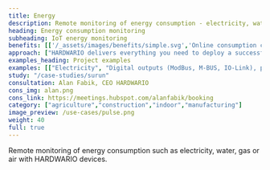 ```yaml
---
title: Energy
description: Remote monitoring of energy consumption - electricity, water, gas or compressed air with HARDWARIO devices.
heading: Energy consumption monitoring
subheading: IoT energy monitoring
benefits: [['/_assets/images/benefits/simple.svg','Online consumption check','Get online information about current and long-term consumption, find anomalies.'],['/_assets/images/benefits/secure. svg','Optimizing consumption','Optimize your energy consumption based on the received data and reduce costs'],['/_assets/images/benefits/scalable.svg','Streamlining operations','By automatically reading energy, you save the costs of manual data collection.']]
approach: ["HARDWARIO delivers everything you need to deploy a successful IoT energy monitoring project - from devices to cloud environments and APIs.","Our products and services include IoT devices and sensors, easily connected from anywhere to the Internet via LPWAN networks, connectivity, cloud-based device management and APIs for integration with other systems."]
examples_heading: Project examples
examples: [["Electricity", "Digital outputs (ModBus, M-BUS, IO-Link), pulse measurement, current sensors"],["Gas", "Pulse measurement, digital outputs (ModBus, IO-Link)"],["Water", "Pulse measurement, digital outputs (ModBus, IO-Link)"],["Air", "Pulse measurement, digital outputs (ModBus, IO-Link)"]]
study: "/case-studies/surun"
consultation: Alan Fabik, CEO HARDWARIO
cons_img: alan.png
cons_link: https://meetings.hubspot.com/alanfabik/booking
category: ["agriculture","construction","indoor","manufacturing"]
image_preview: /use-cases/pulse.png
weight: 40
full: true
---
```


Remote monitoring of energy consumption such as electricity, water, gas or air with HARDWARIO devices.